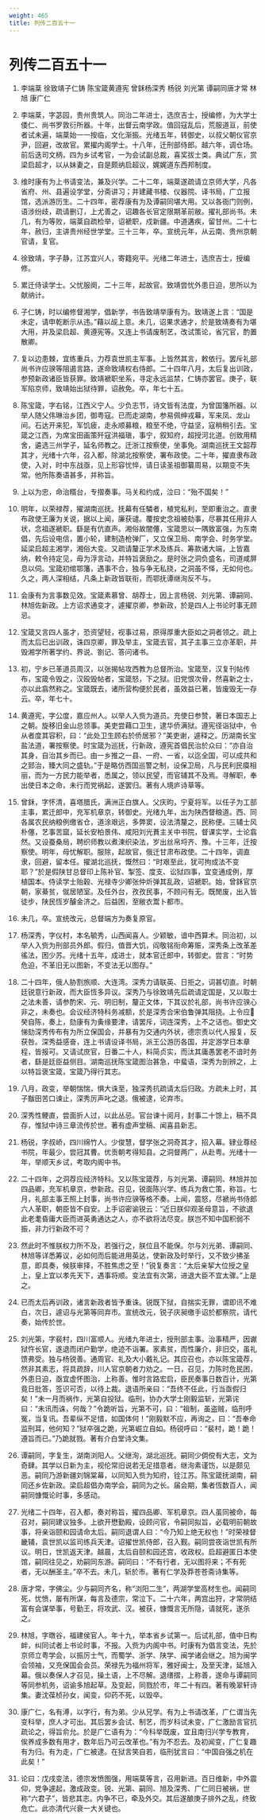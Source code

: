 ```yaml
---
weight: 465
title: 列传二百五十一
---
```


# 列传二百五十一

1. <span id="列传二百五十一-1"></span>
李端棻 徐致靖子仁铸 陈宝箴黄遵宪 曾鉌杨深秀 杨锐 刘光第 谭嗣同唐才常 林旭 康广仁

2. <span id="列传二百五十一-2"></span>
李端棻，字苾园，贵州贵筑人。同治二年进士，选庶吉士，授编修，为大学士倭仁、尚书罗敦衍所器。十年，出督云南学政。值回寇乱后，荒服道亘，前使者试未遍，端棻始一一按临，文化渐振。光绪五年，转御史，以叔父朝仪官京尹，回避，改故官。累擢内阁学士。十八年，迁刑部侍郎。越六年，调仓场。前后迭司文柄，四为乡试考官，一为会试副总裁，喜奖拔士类。典试广东，赏梁启超才，以从妹妻之，自是颇纳启超议，娓娓道东西邦制度。

3. <span id="列传二百五十一-3"></span>
维时康有为上书请变法，兼及兴学。二十二年，端棻遂疏请立京师大学，凡各省府、州、县遍设学堂，分斋讲习；并建藏书楼、仪器院、译书局，广立报馆，选派游历生。二十四年，密荐康有为及谭嗣同堪大用。又以各衙门则例，语涉纷歧，疏请删订，上尤善之，诏趣各长官定限期革前敝。擢礼部尚书。未几，有为等败，端棻自疏检举，诏褫职，戍新疆。中道遘疾，留甘州。二十七年，赦归，主讲贵州经世学堂。三十三年，卒。宣统元年，从云南、贵州京朝官请，复官。

4. <span id="列传二百五十一-4"></span>
徐致靖，字子静，江苏宜兴人，寄籍宛平。光绪二年进士，选庶吉士，授编修。

5. <span id="列传二百五十一-5"></span>
累迁侍读学士。父忧服阕，二十三年，起故官。致靖尝忧外患日迫，思所以为献纳计。

6. <span id="列传二百五十一-6"></span>
子仁铸，时以编修督湘学，倡新学，书告致靖举康有为。致靖遂上言：“国是未定，请申乾断示从违。”藉以觇上意。未几，诏果求通才，於是致靖奏有为堪大用，并及梁启超、黄遵宪等。又连上书请废制艺，改试策论，省冗官，酌置散卿。

7. <span id="列传二百五十一-7"></span>
复以边患棘，宜练重兵，力荐袁世凯主军事。上皆然其言，敕依行。罢斥礼部尚书许应骙等阻遏言路，遂命致靖权右侍郎。二十四年八月，太后复出训政，参预新政诸臣皆获罪。致靖褫职坐系，寻定永远监禁，仁铸亦罢官。庚子，联军陷京师，致靖始出狱待罪，诏赦免。卒，年七十五。

8. <span id="列传二百五十一-8"></span>
陈宝箴，字右铭，江西义宁人。少负志节，诗文皆有法度，为曾国籓所器。以举人随父伟琳治乡团，御粤寇。已而走湖南，参易佩绅戎幕，军来凤、龙山间。石达开来犯，军饥疲，走永顺募粮，粮至不绝，守益坚，寇稍稍引去。宝箴之江西，为席宝田画策歼寇洪福瑱，事宁，叙知府，超授河北道。创致用精舍，遴选三州学子，延名师教之。迁浙江按察使，坐事免。湖南巡抚王文韶荐其才，光绪十六年，召入都，除湖北按察使，署布政使。二十年，擢直隶布政使，入对，时中东战亟，见上形容忧悴，请日读圣祖御纂周易，以期变不失常。他所陈奏语甚多，并称旨。

9. <span id="列传二百五十一-9"></span>
上以为忠，命治糈台，专摺奏事。马关和约成，泣曰：“殆不国矣！”

10. <span id="列传二百五十一-10"></span>
明年，以荣禄荐，擢湖南巡抚。抚幕有任驎者，植党私利，至即重治之。直隶布政使王廉为关说，据以上闻，廉获谴。覆按史念祖被劾事，尽暴其任用非人状，念祖遂褫职。繇是有伉直声。湘俗故闇僿，宝箴思以一隅致富强，为东南倡，先后设电信，置小轮，建制造枪弹厂，又立保卫局、南学会、时务学堂。延梁启超主湘学，湘俗大变。又疏请釐正学术及练兵、筹款诸大端，上皆嘉纳，敕令持定见，毋为浮言动，并特旨褒励之。是时张之洞负盛名，司道咸屏息以伺。宝箴初绾鄂籓，遇事不合，独与争无私挠，之洞虽不怿，无如何也。久之，两人深相结，凡条上新政皆联衔，而鄂抚谭继洵反不与。

11. <span id="列传二百五十一-11"></span>
会康有为言事数见效。宝箴素慕曾、胡荐士，因上言杨锐、刘光第、谭嗣同、林旭佐新政。上方诏求通变才，遽擢京卿，参新政，於是四人上书论时事无顾忌。

12. <span id="列传二百五十一-12"></span>
宝箴又言四人虽才，恐资望轻，视事过易，原得厚重大臣如之洞者领之。疏上而太后已出训政，诛四京卿，罪及举主，宝箴去官，其子主事三立亦革职，并毁湘学所著学约、界说、劄记、答问诸书。

13. <span id="列传二百五十一-13"></span>
初，宁乡已革道员周汉，以张揭帖攻西教为总督所治。宝箴至，汉复刊帖传布，宝箴令毁之，汉殴毁帖者，宝箴怒，下之狱。旧党恨次骨，然喜新之士，亦以此翕然称之。宝箴既去，诸所营构便於民者，虽效益已著，皆废毁无一存云。卒，年七十。

14. <span id="列传二百五十一-14"></span>
黄遵宪，字公度，嘉应州人。以举人入赀为道员。充使日参赞，著日本国志上之朝。旋移旧金山总领事。美吏尝藉口卫生，逮华侨满狱。遵宪径诣狱中，令从者度其容积，曰：“此处卫生顾右於侨居邪？”美吏谢，遽释之。历湖南长宝盐法道，署按察使。时宝箴为巡抚，行新政，遵宪首倡民治於众曰：“亦自治其身，自治其乡而已。由一乡推之一县、一府、一省，以迄全国，可以成共和之郅治，臻大同之盛轨。”于是略仿西国巡警之制，设保卫局，凡与民利民瘼相丽，而为一方民力能举者，悉属之，领以民望，而官辅其不及焉。寻解职，奉出使日本之命，未行而党祸起，遂罢归。著有人境庐诗草等。

15. <span id="列传二百五十一-15"></span>
曾鉌，字怀清，喜塔腊氏，满洲正白旗人。父庆昀，宁夏将军。以任子为工部主事，累迁郎中，充军机章京，转御史。光绪九年，出为陕西督粮道。西、同各属农民纳粮例缴省仓，道涂艰远，多弊窦，设法清釐之，民称便。三辅士风朴僿，艺事苦窳，延长安柏景伟、咸阳刘光蕡主关中书院，督课实学，士论翕然。又设蚕桑局，聘织师教以煮湅织染法，岁出丝帛埒齐、豫。十三年，迁按察使。明年，母忧解职。服除，起故官，俄迁甘肃布政使。二十四年，调直隶，回避，留本任。擢湖北巡抚，慨然曰：“时艰至此，犹可拘成法不变耶？”於是假陕甘总督印上陈补官、掣签、度支、讼狱四事，宜变通成例，厚植国本。侍读学士贻穀、光禄寺少卿张仲炘弹其乱政，诏褫职。始，曾鉌官京朝，家綦贫，僦居陋室。及任外台，孜孜民事，不顾问有无。既閒废，出入皆徒步，陕民恆岁醵金济之。后益困，至敝衣鬻卜都市。

16. <span id="列传二百五十一-16"></span>
未几，卒。宣统改元，总督端方为奏复原官。

17. <span id="列传二百五十一-17"></span>
杨深秀，字仪村，本名毓秀，山西闻喜人。少颖敏，谙中西算术。同治初，以举人入赀为刑部员外郎。假归，值晋大饥，阎敬铭衔命筹赈，深秀条上改革差徭法，困少苏。光绪十五年，成进士，就本官迁郎中，转御史。尝言：“时势危迫，不革旧无以图新，不变法无以图存。”

18. <span id="列传二百五十一-18"></span>
二十四年，俄人胁割旅顺、大连湾。深秀力请联英、日拒之，词甚切直。时朝廷锐意行新政，而大臣恆多异议。深秀乃与徐致靖先后疏请定国是，又以取士之法未善，请参酌宋、元、明旧制，釐正文体，下其议於礼部，尚书许应骙心非之，未奏也。会议经济特科务减额，於是深秀合宋伯鲁弹其阻挠。上令应癸自陈，奏上，劾康有为夤缘要津，请罢斥，词连深秀，上不之诘也。御史文悌劾深秀传布有为所立保国会，并暴有为交通内外状，德宗责以代人报复，反获咎。深秀益感奋，连上书请设译书局，派王公游历各国，并定游学日本章程，皆报可。又请试庶官，日番二十人，料简贞实，而汰其庸愚罢老不谙时务者，繇是廷臣益侧目。湖南巡抚陈宝箴图治甚急，中蜚语，深秀为剖辨之，上以特旨褒宝箴，宝箴乃得行其志。

19. <span id="列传二百五十一-19"></span>
八月，政变，举朝惴惴，惧大诛至，独深秀抗疏请太后归政。方疏未上时，其子黻田苦口谏止，深秀厉声叱之退。俄被逮，论弃市。

20. <span id="列传二百五十一-20"></span>
深秀性鲠直，尝面折人过，以此丛忌。官台谏十阅月，封事二十馀上，稿不具存，惟狱中诗三章流传於世。著有虚声堂稿、闻喜县新志。

21. <span id="列传二百五十一-21"></span>
杨锐，字叔峤，四川绵竹人。少俊慧，督学张之洞奇其才，招入幕。肄业尊经书院，年最少，尝冠其曹。优贡朝考得知县。之洞督两广，从赴粤。光绪十一年，举顺天乡试，考取内阁中书。

22. <span id="列传二百五十一-22"></span>
二十四年，之洞荐应经济特科。又以陈宝箴荐，与刘光第、谭嗣同、林旭并加四品卿，充军机章京，参新政。召见，锐面陈兴学、练兵为救亡策，称旨。七月，礼部主事王照上封事，尚书许应骙等格不奏。上闻，震怒，尽褫尚书侍郎六人革职，朝臣皆不自安。上手诏密谕锐云：“近日朕仰观圣母意旨，不欲退此老耄昏庸大臣而进英勇通达之人，亦不欲将法尽变。朕岂不知中国积弱不振，非力行新政不可？

23. <span id="列传二百五十一-23"></span>
然此时不惟朕权力所不及，若强行之，朕位且不能保。尔与刘光弟、谭嗣同、林旭等详悉筹议，必如何而后能进用英达，使新政及时举行，又不致少拂圣意，即具奏，候朕审择，不胜焦虑之至！”锐复奏言：“太后亲挈大位授之皇上，皇上宜以孝先天下，遇事将顺。变法宜有次第，进退大臣不宜太骤。”上是之。

24. <span id="列传二百五十一-24"></span>
已而太后再训政，诸言新政者皆予重诛。锐既下狱，自揣实无罪，谓即讯不难白，次日，遽诏与光第等同弃市。宣统改元，锐子庆昶缴手诏於都察院，请代奏，始传於世。

25. <span id="列传二百五十一-25"></span>
刘光第，字裴村，四川富顺人。光绪九年进士，授刑部主事。治事精严，因谳狱忤长官，遂退而闭户勤学，绝迹不诣署。家素贫，而性廉介，非旧交，虽礼馈弗受。独与杨锐善。通周官、礼及大小戴礼记。其应召也，亦以陈宝箴荐，然非其素志，将具疏辞，川人官京朝者力劝之。一日，召见，力陈时危民困，外患日迫，亟宜虚怀图治，上称善。惟时言路宏启，臣民奏事日数百计，光第竟日批答，签识可否，以待上裁。退语所亲曰：“吾终不任此，行当亟假归矣！”未一月而祸作，光第自投狱。临刑，协办大学士刚毅监斩，光第诧曰：“未讯而诛，何哉？”令跪听旨，光第不可，曰：“祖制，虽盗贼，临刑呼冤，当复讯。吾辈纵不足惜，如国体何！”刚毅默不应，再询之，曰：“吾奉命监刑耳，他何知？”狱卒强之跪，光第崛立自如。杨锐呼曰：“裴村，跪！跪！遵旨而已。”乃跪就戮。著有介白堂诗文集。

26. <span id="列传二百五十一-26"></span>
谭嗣同，字复生，湖南浏阳人。父继洵，湖北巡抚。嗣同少倜傥有大志，文为奇肆。其学以日新为主，视伦常旧说若无足措意者。继洵素谨饬，以是颇见恶。嗣同乃游新疆刘锦棠幕，以同知入赀为知府，铨江苏。陈宝箴抚湖南，嗣同还乡佐新政。梁启超倡办南学会，嗣同为之长。届会期，集者恆数百人，闻嗣同慷慨论时事，多感动。

27. <span id="列传二百五十一-27"></span>
光绪二十四年，召入都，奏对称旨，擢四品卿、军机章京。四人虽同被命，每召对，嗣同建议独多。上欲开懋勤殿，设顾问官，令嗣同拟旨，必载明前朝故事，将亲诣颐和园请命太后。嗣同退谓人曰：“今乃知上绝无权也！”时荣禄督畿辅，袁世凯以监司练兵天津。诏擢世凯侍郎，召入觐。嗣同尝夜诣世凯有所议。明日，世凯返天津。越晨，太后自颐和园还宫，收政权。启超避匿日本使馆，嗣同往见之，劝嗣同东游。嗣同曰：“不有行者，无以图将来；不有死者，无以酬圣主。”卒不去。未几，斩於市。著有仁学及莽苍苍斋诗集等。

28. <span id="列传二百五十一-28"></span>
唐才常，字佛尘。少与嗣同齐名，称“浏阳二生”，两湖学堂高材生也。闻嗣同死，忧愤，屡有所谋，每言及德宗，常泣下。二十六年，两宫出狩，才常阴结富有会谋举事，号勤王，将攻武、汉。被获，慷慨言无所隐，请就死，遂杀之。

29. <span id="列传二百五十一-29"></span>
林旭，字暾谷，福建侯官人。年十九，举本省乡试第一。后试礼部，值中日构衅，纠同试者上书论时事，不报。入赀为内阁中书。时康有为倡言变法，先於京师立粤学会，以振厉士气，而蜀学、浙学、陕学、闽学诸会继之。旭为闽学会领袖，又充保国会会员。荣禄先为福州将军，雅好闽士，及至天津，延旭入幕。俄以奏保人才召见，操土语，上不尽解。退缮摺，上称善，遂命与谭嗣同等同参机务，诏谕多旭起草。及变起，同戮於市，年二十有四。著有晚翠轩诗集。妻沈葆桢孙女，闻变，仰药不死，以毁卒。

30. <span id="列传二百五十一-30"></span>
康广仁，名有溥，以字行，有为弟。少从兄学。有为上书请改革，广仁谓当先变科举，庶人才可出。其后罢乡会试、制艺，而岁科试未变，广仁激励言官抗疏论之，得旨俞允。於是广仁语有为：“今科举既废，宜且南归兴学专教育，俟养成多数有用才，数年后乃可云改革也。”有为不忍去。及初闻变，广仁复趣有为归。有为走，广仁被逮。在狱言笑自若，临刑犹言曰：“中国自强之机在此矣！”

31. <span id="列传二百五十一-31"></span>
论曰：戊戌变法，德宗发愤图强，用端棻等言，召用新进。百日维新，中外震仰，党争遽起，激成政变。锐、光第、嗣同、旭及深秀、广仁同日被祸，世称“六君子”，皆悲其志。内争不已，牵及外交。其后遂酿庚子排外之乱，终致危亡。此亦清代兴衰一大关键也。
